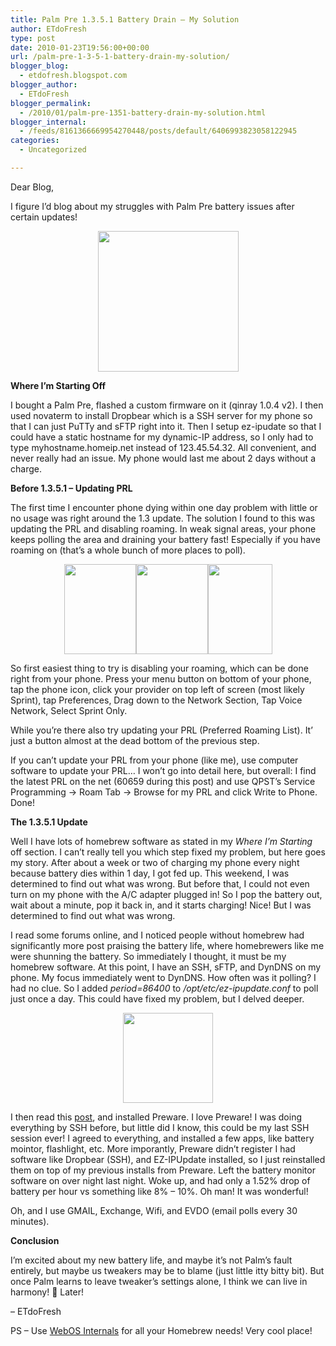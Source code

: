 ```yaml
---
title: Palm Pre 1.3.5.1 Battery Drain – My Solution
author: ETdoFresh
type: post
date: 2010-01-23T19:56:00+00:00
url: /palm-pre-1-3-5-1-battery-drain-my-solution/
blogger_blog:
  - etdofresh.blogspot.com
blogger_author:
  - ETdoFresh
blogger_permalink:
  - /2010/01/palm-pre-1351-battery-drain-my-solution.html
blogger_internal:
  - /feeds/8161366669954270448/posts/default/6406993823058122945
categories:
  - Uncategorized

---
```

Dear Blog,

I figure I&#8217;d blog about my struggles with Palm Pre battery issues after certain updates!

<p align="center">
  <a href="http://lh4.ggpht.com/_yEPuIWl8ybE/S1tUg5GJDdI/AAAAAAAABBU/ph8GUdqW_Mo/s1600/IMG_8021.jpg"><img src="http://lh4.ggpht.com/_yEPuIWl8ybE/S1tUg5GJDdI/AAAAAAAABBU/ph8GUdqW_Mo/s288/IMG_8021.jpg" width="225" /></a>
</p>

**Where I&#8217;m Starting Off**

I bought a Palm Pre, flashed a custom firmware on it (qinray 1.0.4 v2). I then used novaterm to install Dropbear which is a SSH server for my phone so that I can just PuTTy and sFTP right into it. Then I setup ez-ipudate so that I could have a static hostname for my dynamic-IP address, so I only had to type myhostname.homeip.net instead of 123.45.54.32. All convenient, and never really had an issue. My phone would last me about 2 days without a charge.

**Before 1.3.5.1 &#8211; Updating PRL**

The first time I encounter phone dying within one day problem with little or no usage was right around the 1.3 update. The solution I found to this was updating the PRL and disabling roaming. In weak signal areas, your phone keeps polling the area and draining your battery fast! Especially if you have roaming on (that&#8217;s a whole bunch of more places to poll).

<p align="center">
  <a href="http://lh6.ggpht.com/_yEPuIWl8ybE/S1thVzk3SaI/AAAAAAAABBY/qJ6s6YXDl7A/s1600/Image3.jpg"><img src="http://lh6.ggpht.com/_yEPuIWl8ybE/S1thVzk3SaI/AAAAAAAABBY/qJ6s6YXDl7A/s144/Image3.jpg" width="115" height="144" /></a><a href="http://lh3.ggpht.com/_yEPuIWl8ybE/S1thVwRgCxI/AAAAAAAABBc/WTGIhhCvopg/s1600/Image4.jpg"><img src="http://lh3.ggpht.com/_yEPuIWl8ybE/S1thVwRgCxI/AAAAAAAABBc/WTGIhhCvopg/s144/Image4.jpg" width="115" height="144" /></a><a href="http://lh4.ggpht.com/_yEPuIWl8ybE/S1thWEpsSAI/AAAAAAAABBg/HK7fwokrBSs/s1600/Img_8032.jpg"><img src="http://lh4.ggpht.com/_yEPuIWl8ybE/S1thWEpsSAI/AAAAAAAABBg/HK7fwokrBSs/s144/Img_8032.jpg" width="103" height="144" /></a>
</p>

So first easiest thing to try is disabling your roaming, which can be done right from your phone. Press your menu button on bottom of your phone, tap the phone icon, click your provider on top left of screen (most likely Sprint), tap Preferences, Drag down to the Network Section, Tap Voice Network, Select Sprint Only.

While you&#8217;re there also try updating your PRL (Preferred Roaming List). It&#8217; just a button almost at the dead bottom of the previous step.

If you can&#8217;t update your PRL from your phone (like me), use computer software to update your PRL&#8230; I won&#8217;t go into detail here, but overall: I find the latest PRL on the net (60659 during this post) and use QPST&#8217;s Service Programming -> Roam Tab -> Browse for my PRL and click Write to Phone. Done!

**The 1.3.5.1 Update**

Well I have lots of homebrew software as stated in my _Where I&#8217;m Starting_ off section. I can&#8217;t really tell you which step fixed my problem, but here goes my story. After about a week or two of charging my phone every night because battery dies within 1 day, I got fed up. This weekend, I was determined to find out what was wrong. But before that, I could not even turn on my phone with the A/C adapter plugged in! So I pop the battery out, wait about a minute, pop it back in, and it starts charging! Nice! But I was determined to find out what was wrong.

I read some forums online, and I noticed people without homebrew had significantly more post praising the battery life, where homebrewers like me were shunning the battery. So immediately I thought, it must be my homebrew software. At this point, I have an SSH, sFTP, and DynDNS on my phone. My focus immediately went to DynDNS. How often was it polling? I had no clue. So I added _period=86400_ to _/opt/etc/ez-ipupdate.conf_ to poll just once a day. This could have fixed my problem, but I delved deeper.

<p align="center">
  <a href="http://www.webos-internals.org/images/3/36/Preware_ss1.png"><img src="http://www.webos-internals.org/images/3/36/Preware_ss1.png" height="144" /></a>
</p>

I then read this [post][1], and installed Preware. I love Preware! I was doing everything by SSH before, but little did I know, this could be my last SSH session ever! I agreed to everything, and installed a few apps, like battery mointor, flashlight, etc. More imporantly, Preware didn&#8217;t register I had software like Dropbear (SSH), and EZ-IPUpdate installed, so I just reinstalled them on top of my previous installs from Preware. Left the battery monitor software on over night last night. Woke up, and had only a 1.52% drop of battery per hour vs something like 8% &#8211; 10%. Oh man! It was wonderful!

Oh, and I use GMAIL, Exchange, Wifi, and EVDO (email polls every 30 minutes).

**Conclusion**

I&#8217;m excited about my new battery life, and maybe it&#8217;s not Palm&#8217;s fault entirely, but maybe us tweakers may be to blame (just little itty bitty bit). But once Palm learns to leave tweaker&#8217;s settings alone, I think we can live in harmony! 🙂 Later!

&#8211; ETdoFresh

PS &#8211; Use [WebOS Internals][2] for all your Homebrew needs! Very cool place!

 [1]: http://www.webos-internals.org/wiki/Application:Preware
 [2]: http://www.webos-internals.org/wiki/Main_Page